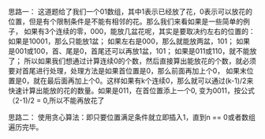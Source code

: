思路一：
这道题给了我们一个01数组，其中1表示已经放了花，0表示可以放花的位置，但是有个限制条件是不能有相邻的花。那么我们来看如果是一些简单的例子，
如果有3个连续的零，000，能放几盆花呢，其实是要取决约左右的位置的：
如果是10001，那么只能放1盆；
如果左右是000，那么就能放两盆，101；
如果是001或100，首、尾是0，首尾还可以再放1盆，101；
如果是011或110，就不能放了；
所以如果我们想通过计算连续0的个数，然后直接算出能放花的个数，就必须要对首尾进行处理，处理方法是如果首位置是0，那么前面再加上个0，
如果末位置是0，就在最后面再加上个0。这样如果有k个连续0，那么就可以通过(k-1)/2来快速计算出能放的花的数量。如果是011，在首位置添上一个0,
变为0011，按公式（2-1)/2 = 0,所以不能再放花了

思路二：
使用贪心算法：即只要位置满足条件就立即插入1，直到n == 0或者数组遍历完毕。
